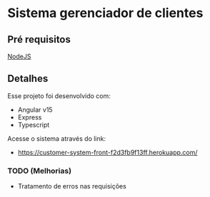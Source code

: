 # Sistema gerenciador de clientes

## Pré requisitos

[NodeJS](https://nodejs.org/en/blog/release/v16.15.1)

## Detalhes

Esse projeto foi desenvolvido com:

- Angular v15
- Express
- Typescript

Acesse o sistema através do link:
- https://customer-system-front-f2d3fb9f13ff.herokuapp.com/

### TODO (Melhorias)
- Tratamento de erros nas requisições